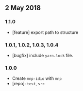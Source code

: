 ## 2 May 2018

### 1.1.0

- [feature] export path to structure

### 1.0.1, 1.0.2, 1.0.3, 1.0.4

- [bugfix] include `yarn.lock` file.

### 1.0.0

- Create `mnp-idio` with `mnp`
- [repo]: `test`, `src`
